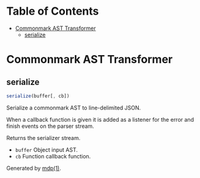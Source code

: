 Table of Contents
=================

* [Commonmark AST Transformer](#commonmark-ast-transformer)
  * [serialize](#serialize)

Commonmark AST Transformer
==========================

## serialize

```javascript
serialize(buffer[, cb])
```

Serialize a commonmark AST to line-delimited JSON.

When a callback function is given it is added as a listener for
the error and finish events on the parser stream.

Returns the serializer stream.

* `buffer` Object input AST.
* `cb` Function callback function.

Generated by [mdp(1)](https://github.com/tmpfs/mdp).

[jshint]: http://jshint.com
[jscs]: http://jscs.info
[mdp]: https://github.com/tmpfs/mdp
